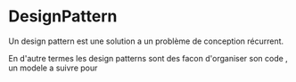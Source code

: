 # DesignPattern

Un design pattern est une solution a un problème de conception récurrent.

En d'autre termes les design patterns sont des facon d'organiser son code , un modele a suivre pour 
<!--stackedit_data:
eyJoaXN0b3J5IjpbMTA3Mjc3OTEwMCw1NDMxMTgyMzVdfQ==
-->